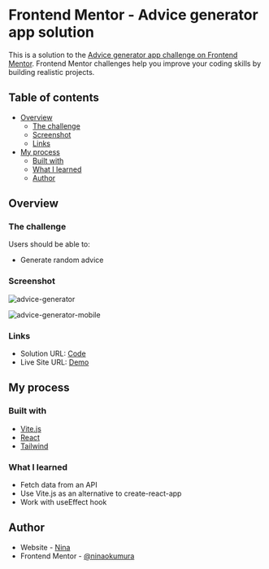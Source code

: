 # Frontend Mentor - Advice generator app solution

This is a solution to the [Advice generator app challenge on Frontend Mentor](https://www.frontendmentor.io/challenges/advice-generator-app-QdUG-13db). Frontend Mentor challenges help you improve your coding skills by building realistic projects.

## Table of contents

- [Overview](#overview)
  - [The challenge](#the-challenge)
  - [Screenshot](#screenshot)
  - [Links](#links)
- [My process](#my-process)
  - [Built with](#built-with)
  - [What I learned](#what-i-learned)
  - [Author](#author)

## Overview

### The challenge

Users should be able to:

- Generate random advice

### Screenshot
![advice-generator](https://user-images.githubusercontent.com/79299205/170861294-7373f20e-9780-4bd3-b3f8-4882867a4f81.JPG)

![advice-generator-mobile](https://user-images.githubusercontent.com/79299205/170861358-3a673732-4f8e-43ae-bb1a-8b06dd09623e.JPG)


### Links

- Solution URL: [Code](https://github.com/ninaokumura/advice-generator)
- Live Site URL: [Demo](https://advice-generator-machine.netlify.app/)

## My process

### Built with

- [Vite.js](https://vitejs.dev/)
- [React](https://reactjs.org/)
- [Tailwind](https://tailwindcss.com/)

### What I learned

- Fetch data from an API
- Use Vite.js as an alternative to create-react-app
- Work with useEffect hook

## Author

- Website - [Nina](https://ninaokumura.me/)
- Frontend Mentor - [@ninaokumura](https://www.frontendmentor.io/profile/ninaokumura)

